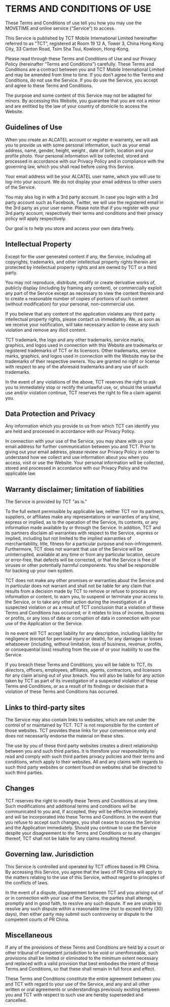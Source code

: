 
# TERMS AND CONDITIONS OF USE

These Terms and Conditions of use tell you how you may use the MOVETIME and online service (“Service”) to access. 

This Service is published by TCT Mobile International Limited hereinafter referred to as “TCT”, registered at Room 19 12 A, Tower 3, China Hong Kong City, 33 Canton Road, Tsim Sha Tsui, Kowloon, Hong-Kong.

Please read through these Terms and Conditions of Use and our Privacy Policy (hereinafter “Terms and Conditions”) carefully. These Terms and Conditions are a contract between you and TCT Mobile International Limited and may be amended from time to time. If you don’t agree to the Terms and Conditions, do not use the Service. If you do use the Service, you accept and agree to these Terms and Conditions. 

The purpose and some content of this Service may not be adapted for minors. By accessing this Website, you guarantee that you are not a minor and are entitled by the law of your country of domicile to access the Website.

## Guidelines of Use

When you create an ALCATEL account or register e-warranty, we will ask you to provide us with some personal information, such as your email address, name, gender, height, weight , date of birth, location and your profile photo. Your personal information will be collected, stored and processed in accordance with our Privacy Policy and in compliance with the governing law, which you shall read before using this Service.

Your email address will be your ALCATEL user name, which you will use to log-into your account. We do not display your email address to other users of the Service.

You may also log in with a 3rd party account. In case you login with a 3rd party account such as Facebook, Twitter, we will use the registered email in the 3rd party as your user name. Please note that if you register with your 3rd party account, respectively their terms and conditions and their privacy policy will apply respectively. 

Our goal is to help you store and access your own data freely. 


## Intellectual Property

Except for the user generated content if any, the Service, including all copyrights, trademarks, and other intellectual property rights therein are protected by intellectual property rights and are owned by TCT or a third party. 

You may not reproduce, distribute, modify or create derivative works of, publicly display (including by framing any content), or commercially exploit any part of the Service except as necessary to view the content therein and to create a reasonable number of copies of portions of such content (without modification) for your personal, non-commercial use. 

If you believe that any content of the application violates any third party intellectual property rights, please contact us immediately. We, as soon as we receive your notification, will take necessary action to cease any such violation and remove any illicit content.

TCT trademark, the logo and any other trademarks, service marks, graphics, and logos used in connection with this Website are trademarks or registered trademarks of TCT or its licensors. Other trademarks, service marks, graphics, and logos used in connection with the Website may be the trademarks of their respective owners. You are granted no right or license with respect to any of the aforesaid trademarks and any use of such trademarks.

In the event of any violations of the above, TCT reserves the right to ask you to immediately stop or rectify the unlawful use, or, should the unlawful use and/or violation continue, TCT reserves the right to file a claim against you. 


## Data Protection and Privacy

Any information which you provide to us from which TCT can identify you are held and processed in accordance with our Privacy Policy.

In connection with your use of the Service, you may share with us your email address for further communication between you and TCT. Prior to giving out your email address, please review our Privacy Policy in order to understand how we collect and use information about you when you access, visit or use the Website. 
Your personal information will be collected, stored and processed in accordance with our Privacy Policy and the applicable law. 


## Warranty disclaimer; limitation of liabilities

The Service is provided by TCT "as is." 

To the full extent permissible by applicable law, neither TCT nor its partners, suppliers, or affiliates make any representations or warranties of any kind, express or implied, as to the operation of the Service, its contents, or any information made available by or through the Service. In addition, TCT and its partners disclaim all warranties with respect to the Service, express or implied, including but not limited to the implied warranties of merchantability, title, fitness for a particular purpose and non-infringement. Furthermore, TCT does not warrant that use of the Service will be uninterrupted, available at any time or from any particular location, secure or error-free, that defects will be corrected, or that the Service is free of viruses or other potentially harmful components. You shall be responsible for backing up your own system.

TCT does not make any other promises or warranties about the Service and in particular does not warrant and shall not be liable for any claim that results from a decision made by TCT to remove or refuse to process any information or content, to warn you, to suspend or terminate your access to the Service, or to take any other action during the investigation of a suspected violation or as a result of TCT conclusion that a violation of these Terms and Conditions has occurred; or it relates to loss of income, business or profits, or any loss of data or corruption of data in connection with your use of the Application or the Service.

In no event will TCT accept liability for any description, including liability for negligence (except for personal injury or death), for any damages or losses whatsoever (including, without limitation, loss of business, revenue, profits, or consequential loss) resulting from the use of or your inability to use the Service. 

If you breach these Terms and Conditions, you will be liable to TCT, its directors, officers, employees, affiliates, agents, contractors, and licensors for any claim arising out of your breach. You will also be liable for any action taken by TCT as part of its investigation of a suspected violation of these Terms and Conditions, or as a result of its findings or decision that a violation of these Terms and Conditions has occurred.


## Links to third-party sites
The Service may also contain links to websites, which are not under the control of or maintained by TCT. TCT is not responsible for the content of those websites. TCT provides these links for your convenience only and does not necessarily endorse the material on these sites. 

The use by you of these third party websites creates a direct relationship between you and such third parties. It is therefore your responsibility to read and comply with such third parties privacy policies and their terms and conditions, which apply to their websites. All and any claims with regards to such third party websites or content found on websites shall be directed to such third parties. 

## Changes

TCT reserves the right to modify these Terms and Conditions at any time. Such modifications and additional terms and conditions will be communicated to you and, if accepted, they will be effective immediately and will be incorporated into these Terms and Conditions. In the event that you refuse to accept such changes, you shall cease to access the Service and the Application immediately. Should you continue to use the Service despite your disagreement to the Terms and Conditions or to any changes thereof, TCT shall not be liable for any claims resulting thereof. 

## Governing law. Jurisdiction

This Service is controlled and operated by TCT offices based in PR China. By accessing this Service, you agree that the laws of PR China will apply to the matters relating to the use of this Service, without regard to principles of the conflicts of laws.

In the event of a dispute, disagreement between TCT and you arising out of or in connection with your use of the Service, the parties shall attempt, promptly and in good faith, to resolve any such dispute. If we are unable to resolve any such dispute within a reasonable time (not to exceed thirty (30) days), then either party may submit such controversy or dispute to the competent courts of PR China.

## Miscellaneous

If any of the provisions of these Terms and Conditions are held by a court or other tribunal of competent jurisdiction to be void or unenforceable, such provisions shall be limited or eliminated to the minimum extent necessary and replaced with a valid provision that best embodies the intent of these Terms and Conditions, so that these shall remain in full force and effect. 

These Terms and Conditions constitute the entire agreement between you and TCT with regard to your use of the Service, and any and all other written or oral agreements or understandings previously existing between you and TCT with respect to such use are hereby superseded and cancelled. 


